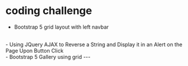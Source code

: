 # coding challenge


- Bootstrap 5 grid layout with left navbar
 <br />
- Using JQuery AJAX to Reverse a String and Display it in an Alert on the Page Upon Button Click <br />
- Bootstrap 5 Gallery using grid
---
